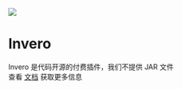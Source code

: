 ![](https://invero.trixey.cc/assets/images/invero_titled_logo-97768921d9c0fbf87f1f53813ab7a427.png)

# Invero

Invero 是代码开源的付费插件，我们不提供 JAR 文件  
查看 [文档](https://invero.trixey.cc) 获取更多信息